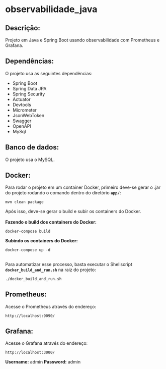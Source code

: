 # observabilidade_java
Descrição:
----------
Projeto em Java e Spring Boot usando observabilidade com Prometheus e Grafana.

Dependências:
-------------
O projeto usa as seguintes dependências:
* Spring Boot
* Spring Data JPA
* Spring Security
* Actuator
* Devtools
* Micrometer
* JsonWebToken
* Swagger
* OpenAPI
* MySql

Banco de dados:
---------------
O projeto usa o MySQL.

Docker:
-------
Para rodar o projeto em um container Docker, primeiro deve-se gerar o .jar do projeto rodando o comando dentro do diretório <b>`app/`</b>:
```shell script
mvn clean package
```

Após isso, deve-se gerar o build e subir os containers do Docker.<br><br>
<b>Fazendo o build dos containers do Docker:</b>
```shell script
docker-compose build
```

<b>Subindo os containers do Docker:</b>
```shell script
docker-compose up -d
```

##
Para automatizar esse processo, basta executar o Shellscript <b>`docker_build_and_run.sh`</b> na raiz do projeto:
```shell script
./docker_build_and_run.sh
```

Prometheus:
-----------
Acesse o Prometheus através do endereço:
```shell script
http://localhost:9090/
```

Grafana:
--------
Acesse o Grafana através do endereço:
```shell script
http://localhost:3000/
```

<b>Username:</b> admin
<b>Password:</b> admin
